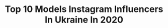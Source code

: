 ---
title: Top 10 Models Instagram Influencers In Ukraine In 2020
description: >-
  Find top models Instagram influencers in Ukraine in 2020. Most popular hashtags: #love #mood #happy.
platform: Instagram
hits: 320
text_top: Identify the best Instagram influencers on inBeat.
text_bottom: Our search engine has 320 Instagram influencers like this in Ukraine for you to work with.
profiles:
  - username: "andeevaio"
    fullname: >-
      Andee Vaio
    bio: >-
      model
    location: "Ukraine"
    followers: 6755
    engagement: 855
    commentsToLikes: 0.056150
    id: ck0u1mji8x9j10i19mutu8yje
    verified: false
    hashtags: "#37weekspregnant, #loveis, #2monthsold"
  - username: "sofiafashionicone"
    fullname: >-
      Sofi-Nikol Kidsfashion
    bio: >-
      🎀Kids Fashion Blogger/ 🎀Model/ Agent in Europe @ksyusha_abdukhanova ⠀ @modamodakids ⠀ @pkmanagement ⠀ Account run by mum
    location: "Ukraine"
    followers: 17865
    engagement: 683
    commentsToLikes: 0.111835
    id: ck5q3wjq2mpd00i11x37fcsgp
    verified: false
    hashtags: "#fashionkidz, #kidsfashioninstamodel, #kidsstyling, #topmodel"
  - username: "berezhnaya_nataliya"
    fullname: >-
      ♐️ MuzychkoNatali
    bio: >-
      Ukraine 🇺🇦 Actress 🎬 Model 📷 Канал Украина «Реальная мистика»🧟‍♀️ YouTube сериал «Хостел» 🙎🏼‍♀️
    location: "Ukraine"
    followers: 28007
    engagement: 1012
    commentsToLikes: 0.038755
    id: ck135sb572zc20i19c3gwe0im
    verified: false
    hashtags: "#woman, #instagram, #mood, #actress"
  - username: "sofia_liv"
    fullname: >-
      Sofia liv ❤️
    bio: >-
      Ukraine 📀Very young student 📀Model👠 📀Miss madness 2019 📀Artist 📀Beginning photographer
    location: "Ukraine"
    followers: 5057
    engagement: 1817
    commentsToLikes: 0.567093
    id: ck9weutxhlxtw0j78rxfc149y
    verified: false
    hashtags: "#liketime, #like4likes, #galactikmarafon, #l4l"
  - username: "eva_shevchenko_holovko_actress"
    fullname: >-
      Ева Шевченко-Головко Actress 🎬
    bio: >-
      🎬🌟Actress #таещеактрисаЕва 📸👠Model 💃Dancer 📚 Schoolgirl ❤️Kiev my heart ✨World my dream ✨You're my friend 📩account managed Y Shevchenko cont Direct
    location: "Ukraine"
    followers: 9010
    engagement: 1667
    commentsToLikes: 0.101062
    id: ck8t82w31iwpo0j78qdtjhryq
    verified: false
    hashtags: "#photo, #cast, #kyiv, #teenmodel"
  - username: "_sofiia__official_"
    fullname: >-
      София🌸
    bio: >-
      Model 💫 Account runs by mum MA @katemodels_kids @hip4kidz @btalentscout 📩 Сотрудничество в Директ Work: Pitti Bimbo 90🇮🇹Patachou🇵🇹Banana Fashion🇮🇱
    location: "Ukraine"
    followers: 17461
    engagement: 1377
    commentsToLikes: 0.133927
    id: ck5zs2g6hxp2n0i14ovca43hx
    verified: false
    hashtags: "#photobyphone"
  - username: "tanya.bayer.cosplay"
    fullname: >-
      TANYA BAYER
    bio: >-
      Cosplayer & Model from Ukraine Costume maker, World of Warcraft fan👾 Cooperation & other: DM or e-mail 💌
    location: "Ukraine"
    followers: 43102
    engagement: 839
    commentsToLikes: 0.031526
    id: ckaoygywbhhg60i78psf89pyi
    verified: false
    hashtags: ""
  - username: "torythebest"
    fullname: >-
      Виктория Хода
    bio: >-
      💃🏻Model 👰Moms twins👼👼👫 👩Мама любимых двойняшек Алисы и Васи 👫27.04.2017👨‍👩‍👧‍👦 ⠀Ссылка на выпуск «Меняю Жену»👇👇👇
    location: "Ukraine"
    followers: 50818
    engagement: 421
    commentsToLikes: 0.052074
    id: ck5qdxhxxxqqh0i11k0rkvnw6
    verified: false
    hashtags: "#happybirthday, #love, #nice, #girls"
  - username: "tanyamermaids"
    fullname: >-
      𝓣𝓪𝓷𝔂𝓪🥀
    bio: >-
      Не вижу жизни без перевоплощений🔥 Artist, make-up, cosplay, model Делаю ноготки: @tanyamermaid_nail Cooperation: 📩 🇺🇦 Ukraine
    location: "Ukraine"
    followers: 9248
    engagement: 804
    commentsToLikes: 0.092320
    id: ck15ppj2hz0hd0i19p6j5e3an
    verified: false
    hashtags: "#sofiafantasymarathon, #ucanbe"
  - username: "roxsita_"
    fullname: >-
      𝙍𝙊𝙆𝙎𝙊𝙇𝘼𝙉𝘼 𝙃𝙐𝙇𝙐𝘼𝙉𝙄𝘾𝙃
    bio: >-
      MODEL | PHOTOGRAPHER ▫️photo @ph.roxsita ▫️знімаю для брендів ⠀ 𝚌𝚘𝚘𝚙𝚎𝚛𝚊𝚝𝚒𝚘𝚗 @cooperation.roxsita 📮
    location: "Ukraine"
    followers: 85205
    engagement: 284
    commentsToLikes: 0.043998
    id: ck5hshr51wmde0i11uy68vz8u
    verified: false
    hashtags: "#sony"
---